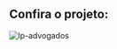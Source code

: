 
## Confira o projeto:

![lp-advogados](https://github.com/euukc/LP-Advogados/assets/56362484/4fe5a4be-6af9-4c34-814f-6b0ac96798eb)
